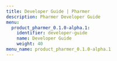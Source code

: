 ```yaml
---
title: Developer Guide | Pharmer
description: Pharmer Developer Guide
menu:
  product_pharmer_0.1.0-alpha.1:
    identifier: developer-guide
    name: Developer Guide
    weight: 40
menu_name: product_pharmer_0.1.0-alpha.1
---
```

